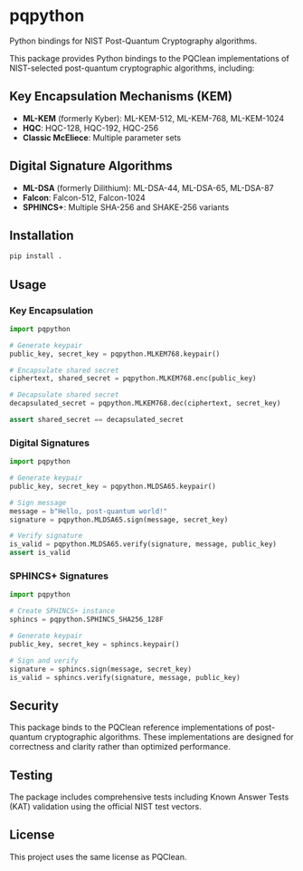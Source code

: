# pqpython

Python bindings for NIST Post-Quantum Cryptography algorithms.

This package provides Python bindings to the PQClean implementations of NIST-selected post-quantum cryptographic algorithms, including:

## Key Encapsulation Mechanisms (KEM)
- **ML-KEM** (formerly Kyber): ML-KEM-512, ML-KEM-768, ML-KEM-1024
- **HQC**: HQC-128, HQC-192, HQC-256
- **Classic McEliece**: Multiple parameter sets

## Digital Signature Algorithms
- **ML-DSA** (formerly Dilithium): ML-DSA-44, ML-DSA-65, ML-DSA-87
- **Falcon**: Falcon-512, Falcon-1024
- **SPHINCS+**: Multiple SHA-256 and SHAKE-256 variants

## Installation

```bash
pip install .
```

## Usage

### Key Encapsulation

```python
import pqpython

# Generate keypair
public_key, secret_key = pqpython.MLKEM768.keypair()

# Encapsulate shared secret
ciphertext, shared_secret = pqpython.MLKEM768.enc(public_key)

# Decapsulate shared secret
decapsulated_secret = pqpython.MLKEM768.dec(ciphertext, secret_key)

assert shared_secret == decapsulated_secret
```

### Digital Signatures

```python
import pqpython

# Generate keypair
public_key, secret_key = pqpython.MLDSA65.keypair()

# Sign message
message = b"Hello, post-quantum world!"
signature = pqpython.MLDSA65.sign(message, secret_key)

# Verify signature
is_valid = pqpython.MLDSA65.verify(signature, message, public_key)
assert is_valid
```

### SPHINCS+ Signatures

```python
import pqpython

# Create SPHINCS+ instance
sphincs = pqpython.SPHINCS_SHA256_128F

# Generate keypair
public_key, secret_key = sphincs.keypair()

# Sign and verify
signature = sphincs.sign(message, secret_key)
is_valid = sphincs.verify(signature, message, public_key)
```

## Security

This package binds to the PQClean reference implementations of post-quantum cryptographic algorithms. These implementations are designed for correctness and clarity rather than optimized performance.

## Testing

The package includes comprehensive tests including Known Answer Tests (KAT) validation using the official NIST test vectors.

## License

This project uses the same license as PQClean.
